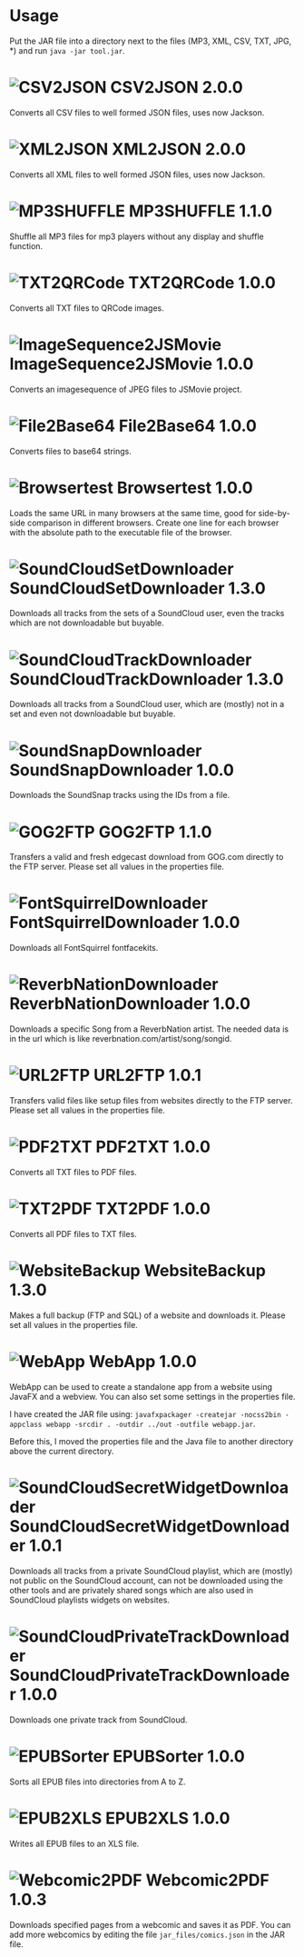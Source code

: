Usage
=================

Put the JAR file into a directory next to the files (MP3, XML, CSV, TXT, JPG, *) and run `java -jar tool.jar`.



![CSV2JSON](http://p.yusukekamiyamane.com/icons/search/fugue/icons-24/jar.png) CSV2JSON 2.0.0
=================

Converts all CSV files to well formed JSON files, uses now Jackson.



![XML2JSON](http://p.yusukekamiyamane.com/icons/search/fugue/icons-24/jar.png) XML2JSON 2.0.0
=================

Converts all XML files to well formed JSON files, uses now Jackson.



![MP3SHUFFLE](http://p.yusukekamiyamane.com/icons/search/fugue/icons-24/jar.png) MP3SHUFFLE 1.1.0
=================

Shuffle all MP3 files for mp3 players without any display and shuffle function.



![TXT2QRCode](http://p.yusukekamiyamane.com/icons/search/fugue/icons-24/jar.png) TXT2QRCode 1.0.0
=================

Converts all TXT files to QRCode images.



![ImageSequence2JSMovie](http://p.yusukekamiyamane.com/icons/search/fugue/icons-24/jar.png) ImageSequence2JSMovie 1.0.0
=================

Converts an imagesequence of JPEG files to JSMovie project.



![File2Base64](http://p.yusukekamiyamane.com/icons/search/fugue/icons-24/jar.png) File2Base64 1.0.0
=================

Converts files to base64 strings.



![Browsertest](http://p.yusukekamiyamane.com/icons/search/fugue/icons-24/jar.png) Browsertest 1.0.0
=================

Loads the same URL in many browsers at the same time, good for side-by-side comparison in different browsers. Create one line for each browser with the absolute path to the executable file of the browser.



![SoundCloudSetDownloader](http://p.yusukekamiyamane.com/icons/search/fugue/icons-24/jar.png) SoundCloudSetDownloader 1.3.0
=================

Downloads all tracks from the sets of a SoundCloud user, even the tracks which are not downloadable but buyable.



![SoundCloudTrackDownloader](http://p.yusukekamiyamane.com/icons/search/fugue/icons-24/jar.png) SoundCloudTrackDownloader 1.3.0
=================

Downloads all tracks from a SoundCloud user, which are (mostly) not in a set and even not downloadable but buyable.



![SoundSnapDownloader](http://p.yusukekamiyamane.com/icons/search/fugue/icons-24/jar.png) SoundSnapDownloader 1.0.0
=================

Downloads the SoundSnap tracks using the IDs from a file.



![GOG2FTP](http://p.yusukekamiyamane.com/icons/search/fugue/icons-24/jar.png) GOG2FTP 1.1.0
=================

Transfers a valid and fresh edgecast download from GOG.com directly to the FTP server. Please set all values in the properties file.



![FontSquirrelDownloader](http://p.yusukekamiyamane.com/icons/search/fugue/icons-24/jar.png) FontSquirrelDownloader 1.0.0
=================

Downloads all FontSquirrel fontfacekits.



![ReverbNationDownloader](http://p.yusukekamiyamane.com/icons/search/fugue/icons-24/jar.png) ReverbNationDownloader 1.0.0
=================

Downloads a specific Song from a ReverbNation  artist. The needed data is in the url which is like reverbnation.com/artist/song/songid.



![URL2FTP](http://p.yusukekamiyamane.com/icons/search/fugue/icons-24/jar.png) URL2FTP 1.0.1
=================

Transfers valid files like setup files from websites directly to the FTP server. Please set all values in the properties file.



![PDF2TXT](http://p.yusukekamiyamane.com/icons/search/fugue/icons-24/jar.png) PDF2TXT 1.0.0
=================

Converts all TXT files to PDF files.



![TXT2PDF](http://p.yusukekamiyamane.com/icons/search/fugue/icons-24/jar.png) TXT2PDF 1.0.0
=================

Converts all PDF files to TXT files.



![WebsiteBackup](http://p.yusukekamiyamane.com/icons/search/fugue/icons-24/jar.png) WebsiteBackup 1.3.0
=================

Makes a full backup (FTP and SQL) of a website and downloads it. Please set all values in the properties file.



![WebApp](http://p.yusukekamiyamane.com/icons/search/fugue/icons-24/jar.png) WebApp 1.0.0
=================

WebApp can be used to create a standalone app from a website using JavaFX and a webview. You can also set some settings in the properties file.

I have created the JAR file using: `javafxpackager -createjar -nocss2bin -appclass webapp -srcdir . -outdir ../out -outfile webapp.jar`.

Before this, I moved the properties file and the Java file to another directory above the current directory.



![SoundCloudSecretWidgetDownloader](http://p.yusukekamiyamane.com/icons/search/fugue/icons-24/jar.png) SoundCloudSecretWidgetDownloader 1.0.1
=================

Downloads all tracks from a private SoundCloud playlist, which are (mostly) not public on the SoundCloud account, can not be downloaded using the other tools and are privately shared songs which are also used in SoundCloud playlists widgets on websites.



![SoundCloudPrivateTrackDownloader](http://p.yusukekamiyamane.com/icons/search/fugue/icons-24/jar.png) SoundCloudPrivateTrackDownloader 1.0.0
=================

Downloads one private track from SoundCloud.



![EPUBSorter](http://p.yusukekamiyamane.com/icons/search/fugue/icons-24/jar.png) EPUBSorter 1.0.0
=================

Sorts all EPUB files into directories from A to Z.



![EPUB2XLS](http://p.yusukekamiyamane.com/icons/search/fugue/icons-24/jar.png) EPUB2XLS 1.0.0
=================

Writes all EPUB files to an XLS file.



![Webcomic2PDF](http://p.yusukekamiyamane.com/icons/search/fugue/icons-24/jar.png) Webcomic2PDF 1.0.3
=================

Downloads specified pages from a webcomic and saves it as PDF. You can add more webcomics by editing the file `jar_files/comics.json` in the JAR file.